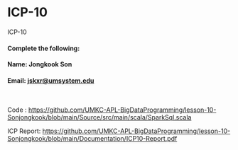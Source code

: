 # ICP-10
ICP-10

#### Complete the following:

#### Name: Jongkook Son
#### Email: jskxr@umsystem.edu

<br/>
 
Code : https://github.com/UMKC-APL-BigDataProgramming/lesson-10-Sonjongkook/blob/main/Source/src/main/scala/SparkSql.scala

ICP Report: https://github.com/UMKC-APL-BigDataProgramming/lesson-10-Sonjongkook/blob/main/Documentation/ICP10-Report.pdf
